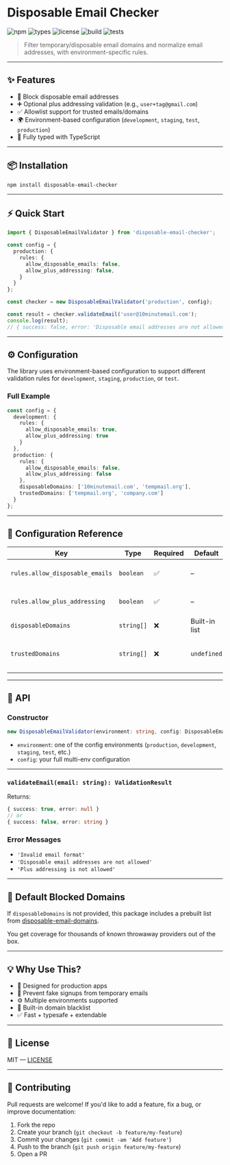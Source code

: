 # Disposable Email Checker

![npm](https://img.shields.io/npm/v/disposable-email-checker)
![types](https://img.shields.io/npm/types/disposable-email-checker)
![license](https://img.shields.io/npm/l/disposable-email-checker)
![build](https://img.shields.io/github/actions/workflow/status/oluwatunmiisheii/disposable-email-checker/ci.yml?label=build)
![tests](https://img.shields.io/badge/tests-vitest-green)

> Filter temporary/disposable email domains and normalize email addresses, with environment-specific rules.

---

## ✨ Features

- 🚫 Block disposable email addresses
- ➕ Optional plus addressing validation (e.g., `user+tag@gmail.com`)
- ✅ Allowlist support for trusted emails/domains
- 🌍 Environment-based configuration (`development`, `staging`, `test`, `production`)
- 📝 Fully typed with TypeScript

---

## 📦 Installation

```bash
npm install disposable-email-checker
```

---

## ⚡ Quick Start

```ts
import { DisposableEmailValidator } from 'disposable-email-checker';

const config = {
  production: {
    rules: {
      allow_disposable_emails: false,
      allow_plus_addressing: false,
    }
  }
};

const checker = new DisposableEmailValidator('production', config);

const result = checker.validateEmail('user@10minutemail.com');
console.log(result);
// { success: false, error: 'Disposable email addresses are not allowed' }
```

---

## ⚙️ Configuration

The library uses environment-based configuration to support different validation rules for `development`, `staging`, `production`, or `test`.

### Full Example

```ts
const config = {
  development: {
    rules: {
      allow_disposable_emails: true,
      allow_plus_addressing: true
    }
  },
  production: {
    rules: {
      allow_disposable_emails: false,
      allow_plus_addressing: false
    },
    disposableDomains: ['10minutemail.com', 'tempmail.org'],
    trustedDomains: ['tempmail.org', 'company.com']
  }
};
```

---

## 🔧 Configuration Reference

| Key                | Type        | Required | Default           | Description |
|--------------------|-------------|----------|-------------------|-------------|
| `rules.allow_disposable_emails` | `boolean` | ✅ | – | Blocks disposable domains |
| `rules.allow_plus_addressing`       | `boolean` | ✅ | – | Blocks plus-addressed emails |
| `disposableDomains`         | `string[]` | ❌ | Built-in list      | Domains to block |
| `trustedDomains`         | `string[]` | ❌ | `undefined`        | Emails/domains to allow regardless of rules |


---

## 🧪 API

### Constructor

```ts
new DisposableEmailValidator(environment: string, config: DisposableEmailValidatorConfig)
```

- `environment`: one of the config environments (`production`, `development`, `staging`, `test`, etc.)
- `config`: your full multi-env configuration

---

### `validateEmail(email: string): ValidationResult`

Returns:

```ts
{ success: true, error: null }
// or
{ success: false, error: string }
```

### Error Messages

- `'Invalid email format'`
- `'Disposable email addresses are not allowed'`
- `'Plus addressing is not allowed'`

---

## 🧠 Default Blocked Domains

If `disposableDomains` is not provided, this package includes a prebuilt list from [disposable-email-domains](https://github.com/disposable-email-domains/disposable-email-domains).

You get coverage for thousands of known throwaway providers out of the box.

---

## 💡 Why Use This?

- 💼 Designed for production apps
- 🔐 Prevent fake signups from temporary emails
- ⚙️ Multiple environments supported
- 🧪 Built-in domain blacklist
- ✅ Fast + typesafe + extendable

---


## 📜 License

MIT — [LICENSE](./LICENSE)

---

## 🤝 Contributing

Pull requests are welcome! If you'd like to add a feature, fix a bug, or improve documentation:

1. Fork the repo
2. Create your branch (`git checkout -b feature/my-feature`)
3. Commit your changes (`git commit -am 'Add feature'`)
4. Push to the branch (`git push origin feature/my-feature`)
5. Open a PR